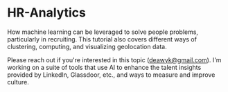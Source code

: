 # HR-Analytics

How machine learning can be leveraged to solve people problems, particularly in recruiting. This tutorial also covers different ways of clustering, computing, and visualizing geolocation data. 

Please reach out if you're interested in this topic (deawyk@gmail.com). I'm working on a suite of tools that use AI to enhance the talent insights provided by LinkedIn, Glassdoor, etc., and ways to measure and improve culture.
